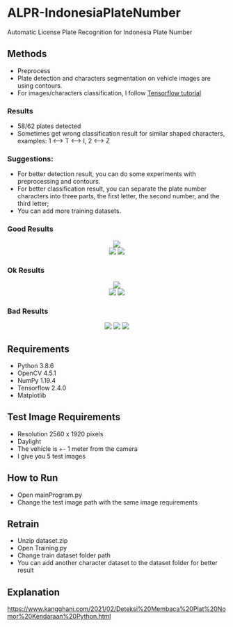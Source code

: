 # ALPR-IndonesiaPlateNumber
Automatic License Plate Recognition for Indonesia Plate Number<br>

## Methods
- Preprocess
- Plate detection and characters segmentation on vehicle images are using contours.<br>
- For images/characters classification, I follow [Tensorflow tutorial](https://www.tensorflow.org/tutorials/images/classification)

### Results
- 58/62 plates detected
- Sometimes get wrong classification result for similar shaped characters, examples: 1 <--> T <--> I, 2 <--> Z

### Suggestions:
- For better detection result, you can do some experiments with preprocessing and contours.<br>
- For better classification result, you can separate the plate number characters into three parts, the first letter, the second number, and the third letter;<br>
- You can add more training datasets.

### Good Results

<p align="center">
  <img src="https://user-images.githubusercontent.com/56859155/105789180-89779680-5fb4-11eb-9671-b2ae356a4cb2.png" /><br>
  <img src="https://user-images.githubusercontent.com/56859155/105789470-13bffa80-5fb5-11eb-8c43-b19b238ca961.jpg" />
  <img src="https://user-images.githubusercontent.com/56859155/105787942-0d7c4f00-5fb2-11eb-96ee-3f42c8b242c4.png" />
</p>

### Ok Results

<p align="center">
  <img src="https://user-images.githubusercontent.com/56859155/105789213-9a280c80-5fb4-11eb-9ea7-4af89f555631.png"/><br>
  <img src="https://user-images.githubusercontent.com/56859155/105787793-c42bff80-5fb1-11eb-8eb8-468d4ccebff4.jpg"/>
  <img src="https://user-images.githubusercontent.com/56859155/105789172-84b2e280-5fb4-11eb-90d8-2c2783c6c6bd.png"/>
</p>

### Bad Results

<p align="center">
  <img src="https://user-images.githubusercontent.com/56859155/105787785-c1c9a580-5fb1-11eb-8d71-4555b1aadf15.jpg"/>
  <img src="https://user-images.githubusercontent.com/56859155/105787797-c5f5c300-5fb1-11eb-8e6b-12ef7b108ab1.jpg"/>
  <img src="https://user-images.githubusercontent.com/56859155/105787801-c68e5980-5fb1-11eb-89e4-84bf50d802ae.jpg"/>
</p>

## Requirements
- Python 3.8.6
- OpenCV 4.5.1
- NumPy 1.19.4
- Tensorflow 2.4.0
- Matplotlib

## Test Image Requirements
- Resolution 2560 x 1920 pixels
- Daylight
- The vehicle is +- 1 meter from the camera
- I give you 5 test images

## How to Run
- Open mainProgram.py
- Change the test image path with the same image requirements

## Retrain
- Unzip dataset.zip
- Open Training.py
- Change train dataset folder path
- You can add another character dataset to the dataset folder for better result

## Explanation
https://www.kangghani.com/2021/02/Deteksi%20Membaca%20Plat%20Nomor%20Kendaraan%20Python.html
